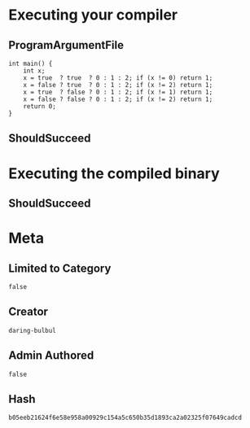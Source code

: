 # Executing your compiler

## ProgramArgumentFile

```
int main() {
    int x;
    x = true  ? true  ? 0 : 1 : 2; if (x != 0) return 1;
    x = false ? true  ? 0 : 1 : 2; if (x != 2) return 1;
    x = true  ? false ? 0 : 1 : 2; if (x != 1) return 1;
    x = false ? false ? 0 : 1 : 2; if (x != 2) return 1;
    return 0;
}
```

## ShouldSucceed

# Executing the compiled binary

## ShouldSucceed

# Meta

## Limited to Category

```
false
```

## Creator

```
daring-bulbul
```

## Admin Authored

```
false
```

## Hash

```
b05eeb21624f6e58e958a00929c154a5c650b35d1893ca2a02325f07649cadcd
```
